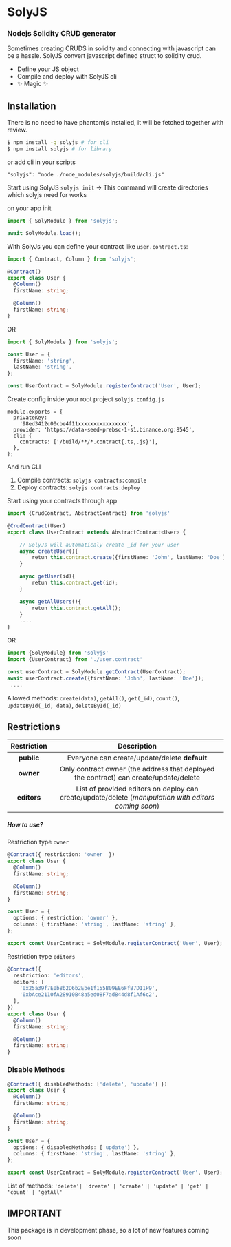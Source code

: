 # SolyJS

### Nodejs Solidity CRUD generator

Sometimes creating CRUDS in solidity and connecting with javascript can be a hassle.
SolyJS convert javascript defined struct to solidity crud.

- Define your JS object
- Compile and deploy with SolyJS cli
- ✨ Magic ✨

## Installation

There is no need to have phantomjs installed, it will be fetched together with review.

```bash
$ npm install -g solyjs # for cli
$ npm install solyjs # for library
```

or add cli in your scripts

```
"solyjs": "node ./node_modules/solyjs/build/cli.js"
```

Start using SolyJS
`solyjs init` -> This command will create directories which solyjs need for works

on your app init

```typescript
import { SolyModule } from 'solyjs';

await SolyModule.load();
```

With SolyJs you can define your contract like `user.contract.ts`:

```typescript
import { Contract, Column } from 'solyjs';

@Contract()
export class User {
  @Column()
  firstName: string;

  @Column()
  firstName: string;
}
```

OR

```typescript
import { SolyModule } from 'solyjs';

const User = {
  firstName: 'string',
  lastName: 'string',
};

const UserContract = SolyModule.registerContract('User', User);
```

Create config inside your root project `solyjs.config.js`

```
module.exports = {
  privateKey:
    '98ed3412c00cbe4f11xxxxxxxxxxxxxxxx',
  provider: 'https://data-seed-prebsc-1-s1.binance.org:8545',
  cli: {
    contracts: ['/build/**/*.contract{.ts,.js}'],
  },
};
```

And run CLI

1. Compile contracts:
   `solyjs contracts:compile`
2. Deploy contracts:
   `solyjs contracts:deploy`

Start using your contracts through app

```typescript
import {CrudContract, AbstractContract} from 'solyjs'

@CrudContract(User)
export class UserContract extends AbstractContract<User> {

    // SolyJs will automaticaly create _id for your user
    async createUser(){
        retun this.contract.create({firstName: 'John', lastName: 'Doe'});
    }

    async getUser(id){
        retun this.contract.get(id);
    }

    async getAllUsers(){
        retun this.contract.getAll();
    }
    ....
}
```

OR

```typescript
import {SolyModule} from 'solyjs'
import {UserContract} from './user.contract'

const userContract = SolyModule.getContract(UserContract);
await userContract.create({firstName: 'John', lastName: 'Doe'});
 ....
```

Allowed methods:
`create(data)`, `getAll()`, `get(_id)`, `count()`, `updateById(_id, data)`, `deleteById(_id)`

## Restrictions

| Restriction |                                              Description                                              |
| :---------: | :---------------------------------------------------------------------------------------------------: |
| **public**  |                             Everyone can create/update/delete **default**                             |
|  **owner**  |         Only contract owner (the address that deployed the contract) can create/update/delete         |
| **editors** | List of provided editors on deploy can create/update/delete (_manipulation with editors coming soon_) |

##### How to use?

Restriction type `owner`

```typescript
@Contract({ restriction: 'owner' })
export class User {
  @Column()
  firstName: string;

  @Column()
  firstName: string;
}

const User = {
  options: { restriction: 'owner' },
  columns: { firstName: 'string', lastName: 'string' },
};

export const UserContract = SolyModule.registerContract('User', User);
```

Restriction type `editors`

```typescript
@Contract({
  restriction: 'editors',
  editors: [
    '0x25a39f7E0b8b2D6b2Ebe1f155B09EE6FfB7D11F9',
    '0xbAce2110fA28910B48a5ed08F7ad844d8f1Af6c2',
  ],
})
export class User {
  @Column()
  firstName: string;

  @Column()
  firstName: string;
}
```

### Disable Methods

```typescript
@Contract({ disabledMethods: ['delete', 'update'] })
export class User {
  @Column()
  firstName: string;

  @Column()
  firstName: string;
}

const User = {
  options: { disabledMethods: ['update'] },
  columns: { firstName: 'string', lastName: 'string' },
};

export const UserContract = SolyModule.registerContract('User', User);
```

List of methods: `'delete'| 'dreate' | 'create' | 'update' | 'get' | 'count' | 'getAll' `

## IMPORTANT

This package is in development phase, so a lot of new features coming soon
